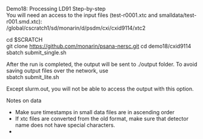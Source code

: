 Demo18: Processing LD91 Step-by-step  
You will need an access to the input files (test-r0001.xtc and smalldata/test-r001.smd.xtc):  
/global/cscratch1/sd/monarin/d/psdm/cxi/cxid9114/xtc2  

cd $SCRATCH  
git clone https://github.com/monarin/psana-nersc.git 
cd demo18/cxid9114 
sbatch submit_single.sh 

After the run is completed, the output will be sent to ./output folder. To avoid saving output files
over the network, use  
sbatch submit_lite.sh  
  
Except slurm<jobid>.out, you will not be able to access the output with this option.  

Notes on data  
- Make sure timestamps in small data files are in ascending order  
- If xtc files are converted from the old format, make sure that detector name does not have special characters.  
- 

